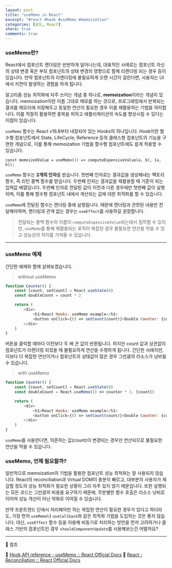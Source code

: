 ```yaml
---
layout: post
title: "useMemo in React"
excerpt: "#react #hook #useMemo #memoization"
categories: [글또, React]
share: true
comments: true
---
```


### useMemo란?

React에서 컴포넌트 랜더링은 빈번하게 일어나는데, 대표적인 사례로는 컴포넌트 자신의 상태 변경 혹은 부모 컴포넌트의 상태 변경의 영향으로 함께 리랜더링 되는 경우 등이 있습니다.
만약 컴포넌트의 리랜더링에 불필요하게 오랜 시간이 걸린다면, 사용자는 UI에서 지연이 발생하는 경험을 하게 됩니다.
 
알고리즘 성능 최적화에 자주 쓰이는 개념 중 하나로, **memoization**이라는 개념이 있습니다.
memoization이란 이름 그대로 메모를 하는 것으로, 프로그래밍에서 반복되는 결과를 메모리에 저장해두고 동일한 연산이 필요한 경우 이를 재활용하는 기법을 의미합니다.
이를 적절히 활용하면 중복을 피하고 애플리케이션의 속도를 향상시킬 수 있다는 이점이 있습니다.

`useMemo` 함수는 React v16.8부터 내장되어 있는 Hooks의 하나입니다.
Hook이란 함수형 컴포넌트에서 State, LifeCycle, Reference 등의 클래스형 컴포넌트의 기능을 구현한 개념으로, 이를 통해 memoization 기법을 함수형 컴포넌트에도 쉽게 적용할 수 있습니다.

``` 
const memoizedValue = useMemo(() => computeExpensiveValue(a, b), [a, b]);
```

`useMemo` 함수는 **2개의 인자**를 받습니다.
첫번째 인자로는 결과값을 생성해내는 팩토리 함수, 즉 리턴 콜백 함수를 받습니다.
두번째 인자는 결과값을 재활용할 때 기준이 되는 입력값 배열입니다.
두번째 인자로 전달된 값이 이전과 다른 경우에만 첫번째 값이 실행되며, 이를 통해 함수형 컴포넌트 내에서 계산되는 값에 대한 최적화를 할 수 있습니다.

`useMemo`에 전달된 함수는 랜더링 중에 실행됩니다.
때문에 랜더링과 관련된 내용만 전달해야하며, 랜더링과 관계 없는 경우는 `useEffect`를 사용하길 권장합니다.

> 전달되는 콜백 함수의 이름이 `computeExpensiveValue`라는데서 짐작할 수 있지만,
`useMemo`를 통해 재활용되는 로직이 복잡한 경우 불필요한 연산을 막을 수 있고 성능상의 차이를 가져올 수 있습니다.

---

### useMemo 예제

간단한 예제와 함께 살펴보겠습니다.

> without useMemo

```javascript 1.8
function Counter() {
    const [count, setCount] = React.useState(0)
    const doubleCount = count * 2

    return (
        <div>
            <h1>React Hooks: useMemo example</h1>
            <button onClick={() => setCount(count)}>Double Counter: {count}</button>
        </div>
    )
}
```

버튼을 클릭할 때마다 이전보다 두 배 큰 값이 반환됩니다.
하지만 count 값과 상관없이 컴포넌트가 리랜더링 되었을 때 불필요하게 연산을 수행하게 됩니다.
간단한 사례지만, 이보다 더 복잡한 연산이거나 컴포넌트의 상태값이 많은 경우 그만큼의 리소스가 낭비될 수 있습니다.

> with useMemo

```javascript 1.8
function Counter() {
    const [count, setCount] = React.useState(0)
    const doubleCount = React.useMemo(() => counter * 2, [count])

    return (
        <div>
            <h1>React Hooks: useMemo example</h1>
            <button onClick={() => setCount(count)}>Double Counter: {count}</button>
        </div>
    )
}
```

`useMemo`를 사용한다면, 의존하는 값(count)이 변경되는 경우만 연산되므로 불필요한 연산을 막을 수 있습니다.

### useMemo, 언제 필요할까?

일반적으로 memoization의 기법을 활용한 컴포넌트 성능 최적화는 잘 사용되지 않습니다.
React의 reconciliation과 Virtual DOM이 충분히 빠르고, 대부분의 사용자가 체감할 정도의 성능 최적화가 필요한 상황이 그리 자주 있지 않기 때문입니다.
또한 실행되는 모든 코드는 그만큼의 비용을 요구하기 때문에, 무분별한 함수 호출은 리소스 낭비로 이어져 성능 개선이 아닌 악화로 이어질 수 있습니다.

만약 프론트엔드 단에서 처리해야만 하는 복잡한 연산이 필요한 경우가 있다고 하더라도,
가장 먼저 `useMemo`나 `useCallback`와 같은 최적화 기법을 도입하는 것은 좋지 않습니다.
대신, `useEffect` 함수 등을 이용해 비동기로 처리하는 방안을 먼저 고려하거나 클래스 기반의 컴포넌트인 경우 `shouldComponentUpdate`를 사용해보는건 어떨까요?

---

🔗 참조

📌 [Hook API reference - useMemo :: React Official Docs](https://reactjs.org/docs/hooks-reference.html#usememo)
📌 [React - Reconciliation :: React Official Docs](https://reactjs.org/docs/reconciliation.html)